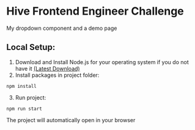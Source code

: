 # Hive Frontend Engineer Challenge
My dropdown component and a demo page

## Local Setup:
1. Download and Install Node.js for your operating system if you do not have it [(Latest Download)](https://nodejs.org/en/download/current)
2. Install packages in project folder:

```shell
npm install
```
3. Run project:

```shell
npm run start
```
The project will automatically open in your browser
